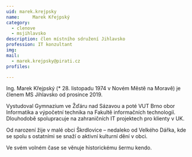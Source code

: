 ```yaml
---
uid: marek.krejpsky
name:     Marek Křejpský
category:
  - clenove
  - msjihlavsko
description: člen místního sdružení Jihlavsko
profession: IT konzultant
img: 
mail:
  - marek.krejpsky@pirati.cz
profiles:

---
```


Ing. Marek Křejpský (* 28. listopadu 1974 v Novém Městě na Moravě) je členem MS Jihlavsko od prosince 2019. 

Vystudoval Gymnazium ve Žďáru nad Sázavou a poté VUT Brno obor Informatika a výpočetní technika na Fakultě informačních technologíí. Dlouhodobě spolupracuje na zahraničních IT projektech pro klienty v UK. 

Od narození žije v malé obci Škrdlovice – nedaleko od Velkého Dářka, kde se spolu s ostatními se snaží o aktivní kulturní dění v obci.

Ve svém volném čase se věnuje historickému šermu kendo. 
